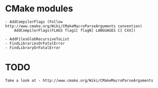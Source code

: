 
CMake modules
============

    - AddCompilerFlags (Follow http://www.cmake.org/Wiki/CMakeMacroParseArguments convention)
        AddCompilerFlags(FLAGS flag1[ flagN] LANGUAGES C[ CXX])

    - AddFilesGlobRecursiveToList
    - FindLibrariesOrFatalError
    - FindLibraryOrFatalError

TODO
====
    Take a look at - http://www.cmake.org/Wiki/CMakeMacroParseArguments

